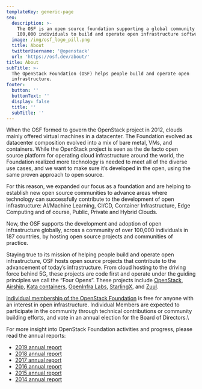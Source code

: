 ```yaml
---
templateKey: generic-page
seo:
  description: >-
    The OSF is an open source foundation supporting a global community of
    100,000 individuals to build and operate open infrastructure software. 
  image: /img/osf_logo_pill.png
  title: About
  twitterUsername: '@openstack'
  url: 'https://osf.dev/about/'
title: About
subTitle: >-
  The OpenStack Foundation (OSF) helps people build and operate open
  infrastructure. 
footer:
  button: ''
  buttonText: ''
  display: false
  title: ''
  subTitle: ''
---
```

When the OSF formed to govern the OpenStack project in 2012, clouds mainly offered virtual machines in a datacenter. The Foundation evolved as datacenter composition evolved into a mix of bare metal, VMs, and containers. While the OpenStack project is seen as the de facto open source platform for operating cloud infrastructure around the world, the Foundation realized more technology is needed to meet all of the diverse use cases, and we want to make sure it’s developed in the open, using the same proven approach to open source.

For this reason, we expanded our focus as a foundation and are helping to establish new open source communities to advance areas where technology can successfully contribute to the development of open infrastructure: AI/Machine Learning, CI/CD, Container Infrastructure, Edge Computing and of course, Public, Private and Hybrid Clouds.

Now, the OSF supports the development and adoption of open infrastructure globally, across a community of over 100,000 individuals in 187 countries, by hosting open source projects and communities of practice.

Staying true to its mission of helping people build and operate open infrastructure, OSF hosts open source projects that contribute to the advancement of today’s infrastructure. From cloud hosting to the driving force behind 5G, these projects are code first and operate under the guiding principles we call the “Four Opens”. These projects include [OpenStack](https://www.openstack.org), [Airship](https://airshipit.org), [Kata containers](https://katacontainers.io/), [OpenInfra Labs](https://openinfralabs.org/), [StarlingX](https://starlingx.io), and [Zuul](https://zuul-ci.org/). 

[Individual membership of the OpenStack Foundation](https://www.openstack.org/join/) is free for anyone with an interest in open infrastructure. Individual Members are expected to participate in the community through technical contributions or community building efforts, and vote in an annual election for the Board of Directors.\

For more insight into OpenStack Foundation activities and progress, please read the annual reports:

* [2019 annual report](https://www.openstack.org/foundation/2019-openstack-foundation-annual-report)
* [2018 annual report](https://www.openstack.org/foundation/2018-openstack-foundation-annual-report)
* [2017 annual report](https://www.openstack.org/assets/reports/OpenStack-AnnualReport2017.pdf)
* [2016 annual report](https://www.openstack.org/assets/reports/OpenStack-2016-Annual-Report-final-draft.pdf)
* [2015 annual report](https://www.openstack.org/assets/reports/osf-annual-report-2015-FINAL.pdf)
* [2014 annual report](https://www.openstack.org/assets/reports/osf-annual-report-2014.pdf)
